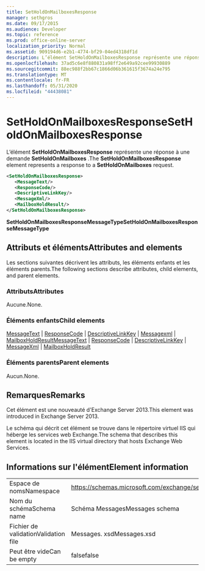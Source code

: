 ```yaml
---
title: SetHoldOnMailboxesResponse
manager: sethgros
ms.date: 09/17/2015
ms.audience: Developer
ms.topic: reference
ms.prod: office-online-server
localization_priority: Normal
ms.assetid: 909194d6-e2b1-4774-bf29-04ed4318df1d
description: L’élément SetHoldOnMailboxesResponse représente une réponse à une demande SetHoldOnMailboxes.
ms.openlocfilehash: 37ad5c6e8f880831a98ff2e649a92cee99930889
ms.sourcegitcommit: 88ec988f2bb67c1866d06b361615f3674a24e795
ms.translationtype: MT
ms.contentlocale: fr-FR
ms.lasthandoff: 05/31/2020
ms.locfileid: "44438081"
---
```

# <a name="setholdonmailboxesresponse"></a><span data-ttu-id="eedfd-103">SetHoldOnMailboxesResponse</span><span class="sxs-lookup"><span data-stu-id="eedfd-103">SetHoldOnMailboxesResponse</span></span>

<span data-ttu-id="eedfd-104">L’élément **SetHoldOnMailboxesResponse** représente une réponse à une demande **SetHoldOnMailboxes** .</span><span class="sxs-lookup"><span data-stu-id="eedfd-104">The **SetHoldOnMailboxesResponse** element represents a response to a **SetHoldOnMailboxes** request.</span></span> 
  
```XML
<SetHoldOnMailboxesResponse>
   <MessageText/>
   <ResponseCode/>
   <DescriptiveLinkKey/>
   <MessageXml/>
   <MailboxHoldResult/>
</SetHoldOnMailboxesResponse>
```

 <span data-ttu-id="eedfd-105">**SetHoldOnMailboxesResponseMessageType**</span><span class="sxs-lookup"><span data-stu-id="eedfd-105">**SetHoldOnMailboxesResponseMessageType**</span></span>
## <a name="attributes-and-elements"></a><span data-ttu-id="eedfd-106">Attributs et éléments</span><span class="sxs-lookup"><span data-stu-id="eedfd-106">Attributes and elements</span></span>

<span data-ttu-id="eedfd-107">Les sections suivantes décrivent les attributs, les éléments enfants et les éléments parents.</span><span class="sxs-lookup"><span data-stu-id="eedfd-107">The following sections describe attributes, child elements, and parent elements.</span></span>
  
### <a name="attributes"></a><span data-ttu-id="eedfd-108">Attributs</span><span class="sxs-lookup"><span data-stu-id="eedfd-108">Attributes</span></span>

<span data-ttu-id="eedfd-109">Aucune.</span><span class="sxs-lookup"><span data-stu-id="eedfd-109">None.</span></span>
  
### <a name="child-elements"></a><span data-ttu-id="eedfd-110">Éléments enfants</span><span class="sxs-lookup"><span data-stu-id="eedfd-110">Child elements</span></span>

<span data-ttu-id="eedfd-111">[MessageText](messagetext.md)  |  [ResponseCode](responsecode.md)  |  [DescriptiveLinkKey](descriptivelinkkey.md)  |  [Messagexml](messagexml.md)  |  [MailboxHoldResult](mailboxholdresult.md)</span><span class="sxs-lookup"><span data-stu-id="eedfd-111">[MessageText](messagetext.md) | [ResponseCode](responsecode.md) | [DescriptiveLinkKey](descriptivelinkkey.md) | [MessageXml](messagexml.md) | [MailboxHoldResult](mailboxholdresult.md)</span></span>
  
### <a name="parent-elements"></a><span data-ttu-id="eedfd-112">Éléments parents</span><span class="sxs-lookup"><span data-stu-id="eedfd-112">Parent elements</span></span>

<span data-ttu-id="eedfd-113">Aucun.</span><span class="sxs-lookup"><span data-stu-id="eedfd-113">None.</span></span>
  
## <a name="remarks"></a><span data-ttu-id="eedfd-114">Remarques</span><span class="sxs-lookup"><span data-stu-id="eedfd-114">Remarks</span></span>

<span data-ttu-id="eedfd-115">Cet élément est une nouveauté d'Exchange Server 2013.</span><span class="sxs-lookup"><span data-stu-id="eedfd-115">This element was introduced in Exchange Server 2013.</span></span>
  
<span data-ttu-id="eedfd-116">Le schéma qui décrit cet élément se trouve dans le répertoire virtuel IIS qui héberge les services web Exchange.</span><span class="sxs-lookup"><span data-stu-id="eedfd-116">The schema that describes this element is located in the IIS virtual directory that hosts Exchange Web Services.</span></span>
  
## <a name="element-information"></a><span data-ttu-id="eedfd-117">Informations sur l'élément</span><span class="sxs-lookup"><span data-stu-id="eedfd-117">Element information</span></span>

|||
|:-----|:-----|
|<span data-ttu-id="eedfd-118">Espace de noms</span><span class="sxs-lookup"><span data-stu-id="eedfd-118">Namespace</span></span>  <br/> |https://schemas.microsoft.com/exchange/services/2006/messages  <br/> |
|<span data-ttu-id="eedfd-119">Nom du schéma</span><span class="sxs-lookup"><span data-stu-id="eedfd-119">Schema name</span></span>  <br/> |<span data-ttu-id="eedfd-120">Schéma Messages</span><span class="sxs-lookup"><span data-stu-id="eedfd-120">Messages schema</span></span>  <br/> |
|<span data-ttu-id="eedfd-121">Fichier de validation</span><span class="sxs-lookup"><span data-stu-id="eedfd-121">Validation file</span></span>  <br/> |<span data-ttu-id="eedfd-122">Messages. xsd</span><span class="sxs-lookup"><span data-stu-id="eedfd-122">Messages.xsd</span></span>  <br/> |
|<span data-ttu-id="eedfd-123">Peut être vide</span><span class="sxs-lookup"><span data-stu-id="eedfd-123">Can be empty</span></span>  <br/> |<span data-ttu-id="eedfd-124">false</span><span class="sxs-lookup"><span data-stu-id="eedfd-124">false</span></span>  <br/> |
   

